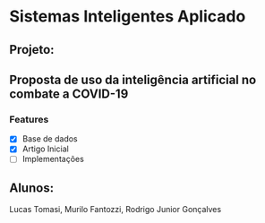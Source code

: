 # Sistemas Inteligentes Aplicado
## Projeto: 

## Proposta de uso da inteligência artificial no combate a COVID-19

### Features

- [x] Base de dados
- [x] Artigo Inicial
- [ ] Implementações

## Alunos: 

Lucas Tomasi, Murilo Fantozzi, Rodrigo Junior Gonçalves